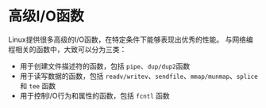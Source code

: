 # 高级I/O函数

Linux提供很多高级的I/O函数，在特定条件下能够表现出优秀的性能。
与网络编程相关的函数中，大致可以分为三类：

- 用于创建文件描述符的函数，包括 `pipe`、`dup/dup2`函数
- 用于读写数据的函数，包括 `readv/writev`、`sendfile`、`mmap/munmap`、`splice` 和 `tee` 函数
- 用于控制I/O行为和属性的函数，包括 `fcntl` 函数


